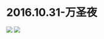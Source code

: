 # 2016.10.31-万圣夜
![](https://bilicoverimg.github.io/2016/2016.10.31-万圣节.png)
![](https://bilicover2016.github.io/2016.10.31.jpg)
